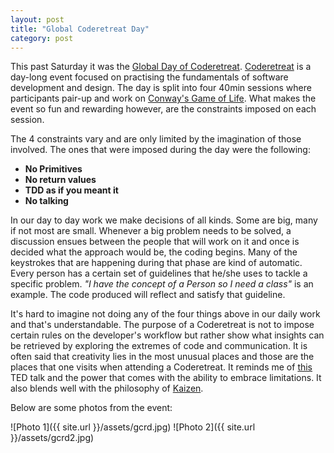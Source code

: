 ```yaml
---
layout: post
title: "Global Coderetreat Day"
category: post
---
```


This past Saturday it was the [Global Day of
Coderetreat](http://gdcr.coderetreat.org/).
[Coderetreat](http://coderetreat.org/) is a day-long event focused on
practising the fundamentals of software development and design. The
day is split into four 40min sessions where participants pair-up and
work on [Conway's Game of
Life](https://en.wikipedia.org/wiki/Conway%27s_Game_of_Life). What makes
the event so fun and rewarding however, are the constraints imposed on
each session.

The 4 constraints vary and are only limited by the imagination of those 
involved. The ones that were imposed during the day were the following:

- **No Primitives**
- **No return values**
- **TDD as if you meant it**
- **No talking**

In our day to day work we make decisions of all kinds. Some are big,
many if not most are small. Whenever a big problem needs to be solved, a
discussion ensues between the people that will work on it and once is
decided what the approach would be, the coding begins. Many of the
keystrokes that are happening during that phase are kind of automatic.
Every person has a certain set of guidelines that he/she uses to tackle
a specific problem. *"I have the concept of a Person so I need a class"*
is an example. The code produced will reflect and satisfy that
guideline.

It's hard to imagine not doing any of the four things above in our daily 
work and that's understandable. The purpose of a Coderetreat is not to
impose certain rules on the developer's workflow but rather show what insights
can be retrieved by exploring the extremes of code and communication. It
is often said that creativity lies in the most unusual places and those
are the places that one visits when attending a Coderetreat. It
reminds me of
[this](http://www.ted.com/talks/phil_hansen_embrace_the_shake) TED talk
and the power that comes with the ability to embrace limitations. It
also blends well with the philosophy of
[Kaizen](https://en.wikipedia.org/wiki/Kaizen).

Below are some photos from the event:

![Photo 1]({{ site.url }}/assets/gcrd.jpg)
![Photo 2]({{ site.url }}/assets/gcrd2.jpg)
